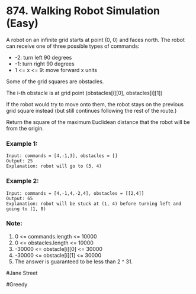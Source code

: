 # 874. Walking Robot Simulation (Easy)

A robot on an infinite grid starts at point (0, 0) and faces north.  The robot can receive one of three possible types of commands:

- -2: turn left 90 degrees
- -1: turn right 90 degrees
- 1 <= x <= 9: move forward x units

Some of the grid squares are obstacles. 

The i-th obstacle is at grid point (obstacles[i][0], obstacles[i][1])

If the robot would try to move onto them, the robot stays on the previous grid square instead (but still continues following the rest of the route.)

Return the square of the maximum Euclidean distance that the robot will be from the origin.

### Example 1:
```
Input: commands = [4,-1,3], obstacles = []
Output: 25
Explanation: robot will go to (3, 4)
```

### Example 2:
```
Input: commands = [4,-1,4,-2,4], obstacles = [[2,4]]
Output: 65
Explanation: robot will be stuck at (1, 4) before turning left and going to (1, 8)
```

### Note:
1. 0 <= commands.length <= 10000
2. 0 <= obstacles.length <= 10000
3. -30000 <= obstacle[i][0] <= 30000
4. -30000 <= obstacle[i][1] <= 30000
5. The answer is guaranteed to be less than 2 ^ 31.

#Jane Street

#Greedy
